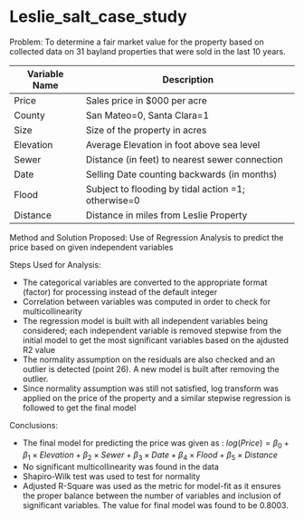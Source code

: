 # Leslie_salt_case_study

Problem: To determine a fair market value for the property based on collected data on 31 bayland properties that were sold in the last 10 years. 

|Variable Name|Description|
|-------------|-----------|
|Price|Sales price in $000 per acre|
|County|San Mateo=0, Santa Clara=1|
|Size|Size of the property in acres|
|Elevation|Average Elevation in foot above sea level|
|Sewer|Distance (in feet) to nearest sewer connection|
|Date|Selling Date counting backwards (in months)|
|Flood|Subject to flooding by tidal action =1; otherwise=0|
|Distance|Distance in miles from Leslie Property|

Method and Solution Proposed: Use of Regression Analysis to predict the price based on given independent variables

Steps Used for Analysis:
- The categorical variables are converted to the appropriate format (factor) for processing instead of the default integer
- Correlation between variables was computed in order to check for multicollinearity
- The regression model is built with all independent variables being considered; each independent variable is removed stepwise from the initial model to get the most significant variables based on the ajdusted R2 value
- The normality assumption on the residuals are also checked and an outlier is detected (point 26). A new model is built after removing the outlier. 
- Since normality assumption was still not satisfied, log transform was applied on the price of the property and a similar stepwise regression is followed to get the final model 

Conclusions:
- The final model for predicting the price was given as :
$log(Price) = \beta_0 + \beta_1 \times Elevation + \beta_2 \times Sewer + \beta_3 \times Date + \beta_4 \times Flood + \beta_5 \times Distance$
- No significant multicollinearity was found in the data 
- Shapiro-Wilk test was used to test for normality
- Adjusted R-Square was used as the metric for model-fit as it ensures the proper balance between the number of variables and inclusion of significant variables. The value for final model was found to be 0.8003. 
